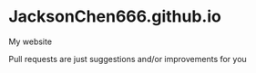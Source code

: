 # JacksonChen666.github.io
My website

Pull requests are just suggestions and/or improvements for you
